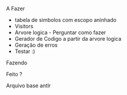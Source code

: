 A Fazer

- tabela de simbolos com escopo aninhado
- Visitors
- Arvore logica - Perguntar como fazer
- Gerador de Codigo a partir da arvore logica
- Geração de erros
- Testar :)

Fazendo

Feito ?

Arquivo base antlr


